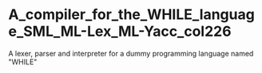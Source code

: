 # A_compiler_for_the_WHILE_language_SML_ML-Lex_ML-Yacc_col226
 A lexer, parser and interpreter for a dummy programming language named "WHILE"
